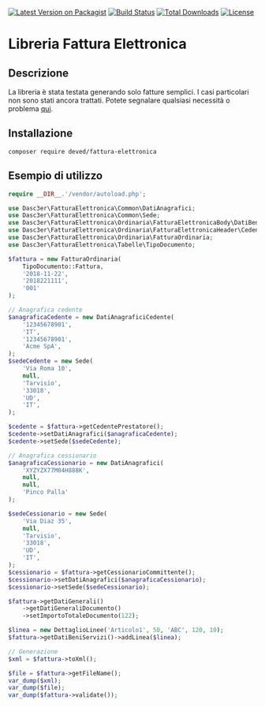 [![Latest Version on Packagist](https://img.shields.io/packagist/v/deved/fattura-elettronica.svg?style=flat-square)](https://packagist.org/packages/deved/fattura-elettronica)
[![Build Status](https://travis-ci.org/deved-it/fattura-elettronica.svg?branch=master)](https://travis-ci.org/deved-it/fattura-elettronica)
[![Total Downloads](https://img.shields.io/packagist/dt/deved/fattura-elettronica.svg?style=flat-square)](https://packagist.org/packages/deved/fattura-elettronica)
[![License](https://poser.pugx.org/deved/fattura-elettronica/license)](https://packagist.org/packages/deved/fattura-elettronica)

# Libreria Fattura Elettronica

## Descrizione
La libreria è stata testata generando solo fatture semplici.
I casi particolari non sono stati ancora trattati.
Potete segnalare qualsiasi necessità o problema
[qui](https://github.com/deved-it/fattura-elettronica/issues/new).

## Installazione

    composer require deved/fattura-elettronica

## Esempio di utilizzo

```php
require __DIR__.'/vendor/autoload.php';

use Dasc3er\FatturaElettronica\Common\DatiAnagrafici;
use Dasc3er\FatturaElettronica\Common\Sede;
use Dasc3er\FatturaElettronica\Ordinaria\FatturaElettronicaBody\DatiBeniServizi\DettaglioLinee;
use Dasc3er\FatturaElettronica\Ordinaria\FatturaElettronicaHeader\CedentePrestatore\DatiAnagrafici as DatiAnagraficiCedente;
use Dasc3er\FatturaElettronica\Ordinaria\FatturaOrdinaria;
use Dasc3er\FatturaElettronica\Tabelle\TipoDocumento;

$fattura = new FatturaOrdinaria(
    TipoDocumento::Fattura,
    '2018-11-22',
    '2018221111',
    '001'
);

// Anagrafica cedente
$anagraficaCedente = new DatiAnagraficiCedente(
    '12345678901',
    'IT',
    '12345678901',
    'Acme SpA',
);
$sedeCedente = new Sede(
    'Via Roma 10',
    null,
    'Tarvisio',
    '33018',
    'UD',
    'IT',
);

$cedente = $fattura->getCedentePrestatore();
$cedente->setDatiAnagrafici($anagraficaCedente);
$cedente->setSede($sedeCedente);

// Anagrafica cessionario
$anagraficaCessionario = new DatiAnagrafici(
    'XYZYZX77M04H888K',
    null,
    null,
    'Pinco Palla'
);

$sedeCessionario = new Sede(
    'Via Diaz 35',
    null,
    'Tarvisio',
    '33018',
    'UD',
    'IT',
);
$cessionario = $fattura->getCessionarioCommittente();
$cessionario->setDatiAnagrafici($anagraficaCessionario);
$cessionario->setSede($sedeCessionario);

$fattura->getDatiGenerali()
    ->getDatiGeneraliDocumento()
    ->setImportoTotaleDocumento(122);

$linea = new DettaglioLinee('Articolo1', 50, 'ABC', 120, 10);
$fattura->getDatiBeniServizi()->addLinea($linea);

// Generazione
$xml = $fattura->toXml();

$file = $fattura->getFileName();
var_dump($xml);
var_dump($file);
var_dump($fattura->validate());
```
